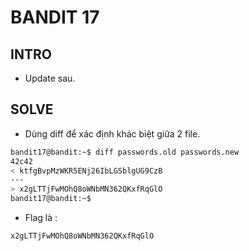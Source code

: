 # BANDIT 17

## INTRO 

- Update sau.

## SOLVE

- Dùng diff để xác định khác biệt giữa 2 file.
```bash
bandit17@bandit:~$ diff passwords.old passwords.new
42c42
< ktfgBvpMzWKR5ENj26IbLGSblgUG9CzB
---
> x2gLTTjFwMOhQ8oWNbMN362QKxfRqGlO
bandit17@bandit:~$ 
```
- Flag là :
```
x2gLTTjFwMOhQ8oWNbMN362QKxfRqGlO
```

